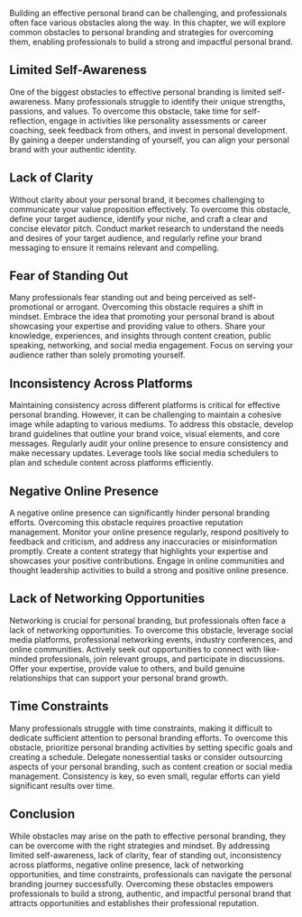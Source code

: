 
Building an effective personal brand can be challenging, and professionals often face various obstacles along the way. In this chapter, we will explore common obstacles to personal branding and strategies for overcoming them, enabling professionals to build a strong and impactful personal brand.

## Limited Self-Awareness

One of the biggest obstacles to effective personal branding is limited self-awareness. Many professionals struggle to identify their unique strengths, passions, and values. To overcome this obstacle, take time for self-reflection, engage in activities like personality assessments or career coaching, seek feedback from others, and invest in personal development. By gaining a deeper understanding of yourself, you can align your personal brand with your authentic identity.

## Lack of Clarity

Without clarity about your personal brand, it becomes challenging to communicate your value proposition effectively. To overcome this obstacle, define your target audience, identify your niche, and craft a clear and concise elevator pitch. Conduct market research to understand the needs and desires of your target audience, and regularly refine your brand messaging to ensure it remains relevant and compelling.

## Fear of Standing Out

Many professionals fear standing out and being perceived as self-promotional or arrogant. Overcoming this obstacle requires a shift in mindset. Embrace the idea that promoting your personal brand is about showcasing your expertise and providing value to others. Share your knowledge, experiences, and insights through content creation, public speaking, networking, and social media engagement. Focus on serving your audience rather than solely promoting yourself.

## Inconsistency Across Platforms

Maintaining consistency across different platforms is critical for effective personal branding. However, it can be challenging to maintain a cohesive image while adapting to various mediums. To address this obstacle, develop brand guidelines that outline your brand voice, visual elements, and core messages. Regularly audit your online presence to ensure consistency and make necessary updates. Leverage tools like social media schedulers to plan and schedule content across platforms efficiently.

## Negative Online Presence

A negative online presence can significantly hinder personal branding efforts. Overcoming this obstacle requires proactive reputation management. Monitor your online presence regularly, respond positively to feedback and criticism, and address any inaccuracies or misinformation promptly. Create a content strategy that highlights your expertise and showcases your positive contributions. Engage in online communities and thought leadership activities to build a strong and positive online presence.

## Lack of Networking Opportunities

Networking is crucial for personal branding, but professionals often face a lack of networking opportunities. To overcome this obstacle, leverage social media platforms, professional networking events, industry conferences, and online communities. Actively seek out opportunities to connect with like-minded professionals, join relevant groups, and participate in discussions. Offer your expertise, provide value to others, and build genuine relationships that can support your personal brand growth.

## Time Constraints

Many professionals struggle with time constraints, making it difficult to dedicate sufficient attention to personal branding efforts. To overcome this obstacle, prioritize personal branding activities by setting specific goals and creating a schedule. Delegate nonessential tasks or consider outsourcing aspects of your personal branding, such as content creation or social media management. Consistency is key, so even small, regular efforts can yield significant results over time.

## Conclusion

While obstacles may arise on the path to effective personal branding, they can be overcome with the right strategies and mindset. By addressing limited self-awareness, lack of clarity, fear of standing out, inconsistency across platforms, negative online presence, lack of networking opportunities, and time constraints, professionals can navigate the personal branding journey successfully. Overcoming these obstacles empowers professionals to build a strong, authentic, and impactful personal brand that attracts opportunities and establishes their professional reputation.
